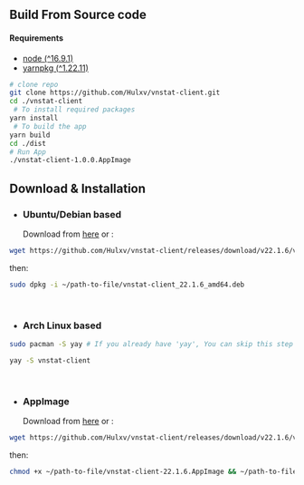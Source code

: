 ## Build From Source code

#### Requirements

- [node (^16.9.1)](https://nodejs.org/en/)
- [yarnpkg (^1.22.11)](https://yarnpkg.com/getting-started/install)

```bash
# clone repo
git clone https://github.com/Hulxv/vnstat-client.git
cd ./vnstat-client
 # To install required packages
yarn install
 # To build the app
yarn build
cd ./dist
# Run App
./vnstat-client-1.0.0.AppImage
```

## Download & Installation

- ### Ubuntu/Debian based
  Download from [here](https://github.com/Hulxv/vnstat-client/releases/download/v22.1.6/vnstat-client_22.1.6_amd64.deb) or :

```bash
wget https://github.com/Hulxv/vnstat-client/releases/download/v22.1.6/vnstat-client_22.1.6_amd64.deb
```

then:

```bash
sudo dpkg -i ~/path-to-file/vnstat-client_22.1.6_amd64.deb
```

<br/>

- ### Arch Linux based

```bash
sudo pacman -S yay # If you already have 'yay', You can skip this step
```

```bash
yay -S vnstat-client
```

<br/>

- ### AppImage
  Download from [here](https://github.com/Hulxv/vnstat-client/releases/download/v22.1.6/vnstat-client-22.1.6.AppImage) or :

```bash
wget https://github.com/Hulxv/vnstat-client/releases/download/v22.1.6/vnstat-client-22.1.6.AppImage
```

then:

```bash
chmod +x ~/path-to-file/vnstat-client-22.1.6.AppImage && ~/path-to-file/vnstat-client-22.1.6.AppImage
```
